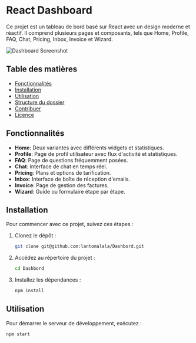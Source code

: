 # React Dashboard

Ce projet est un tableau de bord basé sur React avec un design moderne et réactif. Il comprend plusieurs pages et composants, tels que Home, Profile, FAQ, Chat, Pricing, Inbox, Invoice et Wizard.

![Dashboard Screenshot](./path-to-your-image/readmeDashbord.PNG)

## Table des matières

- [Fonctionnalités](#fonctionnalités)
- [Installation](#installation)
- [Utilisation](#utilisation)
- [Structure du dossier](#structure-du-dossier)
- [Contribuer](#contribuer)
- [Licence](#licence)

## Fonctionnalités

- **Home**: Deux variantes avec différents widgets et statistiques.
- **Profile**: Page de profil utilisateur avec flux d'activité et statistiques.
- **FAQ**: Page de questions fréquemment posées.
- **Chat**: Interface de chat en temps réel.
- **Pricing**: Plans et options de tarification.
- **Inbox**: Interface de boîte de réception d'emails.
- **Invoice**: Page de gestion des factures.
- **Wizard**: Guide ou formulaire étape par étape.

## Installation

Pour commencer avec ce projet, suivez ces étapes :

1. Clonez le dépôt :
    ```sh
    git clone git@github.com:lantomalala/Dashbord.git
    ```
2. Accédez au répertoire du projet :
    ```sh
    cd Dashbord
    ```
3. Installez les dépendances :
    ```sh
    npm install
    ```

## Utilisation

Pour démarrer le serveur de développement, exécutez :
```sh
npm start
